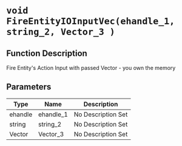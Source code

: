 # `void FireEntityIOInputVec(ehandle_1, string_2, Vector_3 )`
## Function Description
Fire Entity's Action Input with passed Vector - you own the memory
## Parameters
Type|Name|Description
--|--|--
ehandle|ehandle_1|No Description Set
string|string_2|No Description Set
Vector|Vector_3|No Description Set
